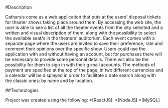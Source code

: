 
#Description

Catharsis come as a web application that puts at the users' disposal tickets for theater shows taking place around them. By accessing the web site, the user is able to see a list of all the theater events from the city selected and a written and visual description of them, along with the possibility to select the available seat/s in the theaters’ auditorium. 
Each event comes with a separate page where the users are invited to save their preference, rate and comment their opinions over the specific show. 
Users could use the application with and without having an account, but for purchases there will be necessary to provide some personal details. There will also be the possibility for them to sign in with their g-mail accounts. 
The methods of payment are specified at the top of the page, in two different currencies and a calendar will be displayed in order to facilitate a date search along with the classic ones: by name and by location.  

##Technologies

Project was created using the following: 
*[ReactJS]:  <Badge name = “React”/>
*[NodeJS]
*[MySQL]

 
<Badge name="Node.js" />
